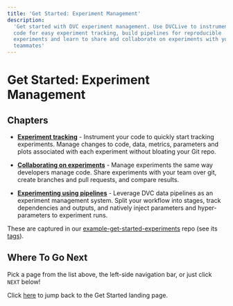 ```yaml
---
title: 'Get Started: Experiment Management'
description:
  'Get started with DVC experiment management. Use DVCLive to instrument your
  code for easy experiment tracking, build pipelines for reproducible
  experiments and learn to share and collaborate on experiments with your
  teammates'
---
```


# Get Started: Experiment Management

## Chapters

- **[Experiment tracking]** - Instrument your code to quickly start tracking
  experiments. Manage changes to code, data, metrics, parameters and plots
  associated with each experiment without bloating your Git repo.

- **[Collaborating on experiments]** - Manage experiments the same way
  developers manage code. Share experiments with your team over git, create
  branches and pull requests, and compare results.

- **[Experimenting using pipelines]** - Leverage DVC data pipelines as an
  experiment management system. Split your workflow into stages, track
  dependencies and outputs, and natively inject parameters and hyper-parameters
  to experiment runs.

[experiment tracking]: /doc/start/experiments/experiment-tracking
[collaborating on experiments]: /doc/start/experiments/experiment-collaboration
[experimenting using pipelines]: /doc/start/experiments/experiment-pipelines

<admon type="tip">

These are captured in our [example-get-started-experiments] repo (see its
[tags][example-get-started-experiments-tags]).

[example-get-started-experiments]:
  https://github.com/iterative/example-get-started-experiments
[example-get-started-experiments-tags]:
  https://github.com/iterative/example-get-started-experiments/tags

</admon>

## Where To Go Next

Pick a page from the list above, the left-side navigation bar, or just click
`NEXT` below!

Click [here](/doc/start/) to jump back to the Get Started landing page.
